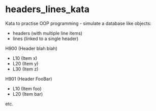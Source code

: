 # headers_lines_kata

Kata to practise OOP programming - simulate a database like objects:
- headers (with multiple line items)
- lines (linked to a single header) 

H900 (Header blah blah)
- L10 (Item x)
- L20 (Item y)
- L30 (Item z)

H901 (Header FooBar)
- L10 (Item foo)
- L20 (Item bar)

etc.
